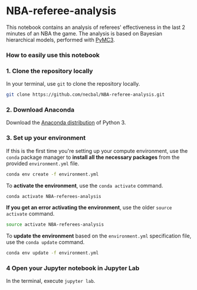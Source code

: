 # NBA-referee-analysis
This notebook contains an analysis of referees' effectiveness in the last 2 minutes of an NBA the game. The analysis is based on Bayesian hierarchical models, performed with [PyMC3](https://docs.pymc.io/).



### How to easily use this notebook
### 1. Clone the repository locally

In your terminal, use `git` to clone the repository locally.

```bash
git clone https://github.com/necbal/NBA-referee-analysis.git
```

### 2. Download Anaconda

Download the [Anaconda distribution](https://www.anaconda.com/download/) of Python 3.

### 3. Set up your environment

If this is the first time you're setting up your compute environment,
use the `conda` package manager
to **install all the necessary packages**
from the provided `environment.yml` file.

```bash
conda env create -f environment.yml
```

To **activate the environment**, use the `conda activate` command.

```bash
conda activate NBA-referees-analysis
```

**If you get an error activating the environment**, use the older `source activate` command.

```bash
source activate NBA-referees-analysis
```

To **update the environment** based on the `environment.yml` specification file, use the `conda update` command.

```bash
conda env update -f environment.yml
```




### 4 Open your Jupyter notebook in Jupyter Lab

In the terminal, execute `jupyter lab`.
